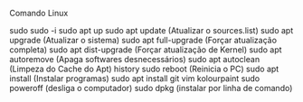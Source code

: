 Comando Linux
  
  sudo
  sudo -i
  sudo apt up
  sudo apt update (Atualizar o sources.list)
  sudo apt upgrade (Atualizar o sistema)
  sudo apt full-upgrade (Forçar atualização completa)
  sudo apt dist-upgrade (Forçar atualização de Kernel)
  sudo apt autoremove (Apaga softwares desnecessários)
  sudo apt autoclean (Limpeza do Cache do Apt)
  history 
  sudo reboot (Reinicia o PC) 
  sudo apt install (Instalar programas)
  sudo apt install git vim kolourpaint 
  sudo poweroff (desliga o computador)
  sudo dpkg (instalar por linha de comando)
